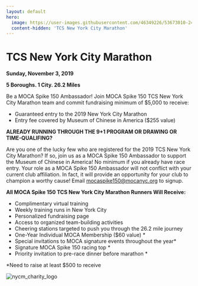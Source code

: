 ```yaml
---
layout: default
hero:
  image: https://user-images.githubusercontent.com/46349226/53673010-24458a00-3c53-11e9-81e2-0af76b184105.jpg
  content-hidden: 'TCS New York City Marathon'
---
```

# TCS New York City Marathon

**Sunday, November 3, 2019**

**5 Boroughs. 
1 City. 
26.2 Miles**


Be a MOCA Spike 150 Ambassador! Join MOCA Spike 150 TCS New York City Marathon team and commit fundraising minimum of $5,000 to receive:

  - Guaranteed entry to the 2019 New York City Marathon
  - Entry fee covered by Museum of Chinese in America ($255 value)

**ALREADY RUNNING THROUGH THE 9+1 PROGRAM OR DRAWING OR TIME-QUALIFING?**

Are you one of the lucky few who are registered for the 2019 TCS New York City Marathon? If so, join us as a MOCA Spike 150 Ambassador to support the Museum of Chinese in America! No minimum if you already have race entry. Your role as a MOCA Spike 150 Ambassador will not conflict with your current club affiliation. In fact, it will provide an opportunity for your club to champion a worthy cause! Email [mocaspike150@mocanyc.org](mailto:mocaspike150@mocanyc.org) to signup.

**All MOCA Spike 150 TCS New York City Marathon Runners Will Receive:**

  - Complimentary virtual training
  - Weekly training runs in New York City
  - Personalized fundraising page
  - Access to organized team-building activities
  - Cheering stations targeted to push you through the 26.2 mile journey
  - One-Year Individual MOCA Membership ($60 value) *
  - Special invitations to MOCA signature events throughout the year*
  - Signature MOCA Spike 150 racing top *
  - Priority invitation to pre-race dinner before marathon *


*Need to raise at least $500 to receive

![nycm_charity_logo](https://user-images.githubusercontent.com/46349226/53664129-afb02280-3c35-11e9-93cb-1a1510f27ec7.png)

